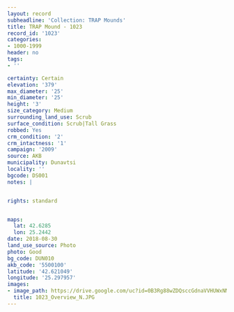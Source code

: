 ```yaml
---
layout: record
subheadline: 'Collection: TRAP Mounds'
title: TRAP Mound - 1023
record_id: '1023'
categories:
- 1000-1999
header: no
tags:
- ''

certainty: Certain
elevation: '379'
max_diameter: '25'
min_diameter: '25'
height: '3'
size_category: Medium
surrounding_land_use: Scrub
surface_condition: Scrub|Tall Grass
robbed: Yes
crm_condition: '2'
crm_intactness: '1'
campaign: '2009'
source: AKB
municipality: Dunavtsi
locality: ''
bgcode: DS001
notes: |


rights: standard


maps:
  lat: 42.6285
  lon: 25.2442
date: 2018-08-30
land_use_source: Photo
photo: Good
bg_code: DUN010
akb_code: '5500100'
latitude: '42.621049'
longitude: '25.297957'
images:
- image_path: https://drive.google.com/uc?id=0B3Rg88wZDQsccGdnaVVHUWxNMm8
  title: 1023_Overview_N.JPG
---
```

